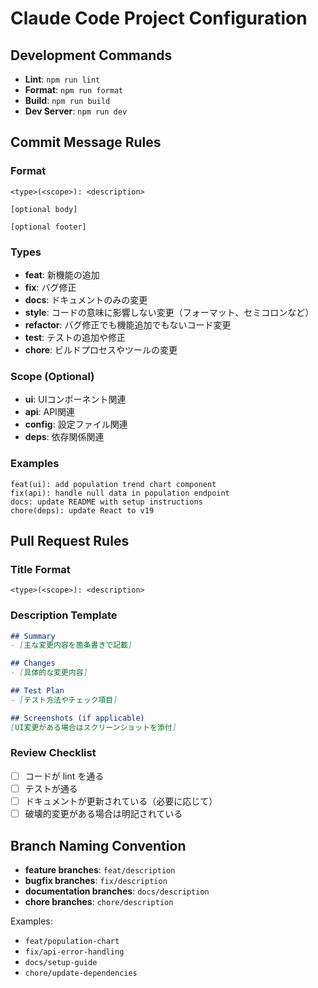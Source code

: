 # Claude Code Project Configuration

## Development Commands

- **Lint**: `npm run lint`
- **Format**: `npm run format`
- **Build**: `npm run build`
- **Dev Server**: `npm run dev`

## Commit Message Rules

### Format
```
<type>(<scope>): <description>

[optional body]

[optional footer]
```

### Types
- **feat**: 新機能の追加
- **fix**: バグ修正
- **docs**: ドキュメントのみの変更
- **style**: コードの意味に影響しない変更（フォーマット、セミコロンなど）
- **refactor**: バグ修正でも機能追加でもないコード変更
- **test**: テストの追加や修正
- **chore**: ビルドプロセスやツールの変更

### Scope (Optional)
- **ui**: UIコンポーネント関連
- **api**: API関連
- **config**: 設定ファイル関連
- **deps**: 依存関係関連

### Examples
```
feat(ui): add population trend chart component
fix(api): handle null data in population endpoint
docs: update README with setup instructions
chore(deps): update React to v19
```

## Pull Request Rules

### Title Format
```
<type>(<scope>): <description>
```

### Description Template
```markdown
## Summary
- [主な変更内容を箇条書きで記載]

## Changes
- [具体的な変更内容]

## Test Plan
- [テスト方法やチェック項目]

## Screenshots (if applicable)
[UI変更がある場合はスクリーンショットを添付]
```

### Review Checklist
- [ ] コードが lint を通る
- [ ] テストが通る
- [ ] ドキュメントが更新されている（必要に応じて）
- [ ] 破壊的変更がある場合は明記されている

## Branch Naming Convention

- **feature branches**: `feat/description`
- **bugfix branches**: `fix/description`
- **documentation branches**: `docs/description`
- **chore branches**: `chore/description`

Examples:
- `feat/population-chart`
- `fix/api-error-handling`
- `docs/setup-guide`
- `chore/update-dependencies`